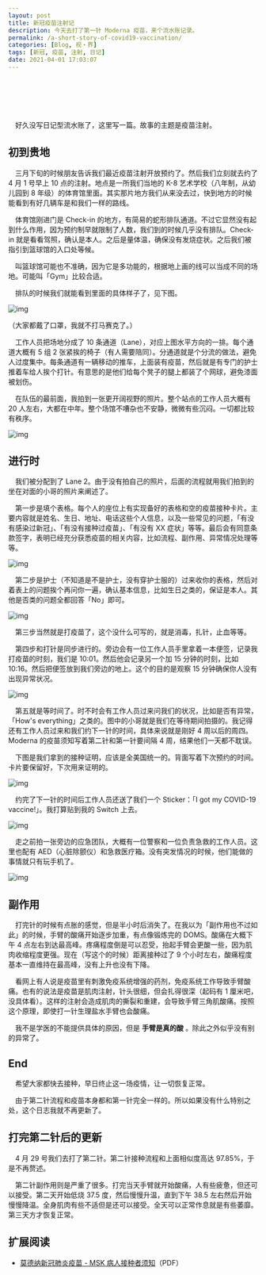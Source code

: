 ```yaml
---
layout: post
title: 新冠疫苗注射记
description: 今天去打了第一针 Moderna 疫苗，来个流水账记录。
permalink: /a-short-story-of-covid19-vaccination/
categories: [Blog, 视・界]
tags: [新冠, 疫苗, 注射, 日记]
date: 2021-04-01 17:03:07
---
```


# 　

　好久没写日记型流水账了，这里写一篇。故事的主题是疫苗注射。

## 初到贵地

　三月下旬的时候朋友告诉我们最近疫苗注射开放预约了。然后我们立刻就去约了 4 月 1 号早上 10 点的注射。地点是一所我们当地的 K-8 艺术学校（八年制，从幼儿园到 8 年级）的体育馆里面。其实那片地方我们从来没去过，快到地方的时候能看到有好几辆车是和我们一样的路线。

　体育馆刚进门是 Check-in 的地方，有简易的蛇形排队通道。不过它显然没有起到什么作用，因为预约制早就限制了人数，我们到的时候几乎没有排队。Check-in 就是看看驾照，确认是本人。之后是量体温，确保没有发烧症状。之后我们被指引到篮球馆的入口处等候。

　叫篮球馆可能也不准确，因为它是多功能的，根据地上画的线可以当成不同的场地。可能叫「Gym」比较合适。

　排队的时候我们就能看到里面的具体样子了，见下图。

![img]({{site.img-hosting}}/Pic4Post/a-short-story-of-covid19-vaccination/vaccination-overview.jpg "Vaccination Venue Overview")

（大家都戴了口罩，我就不打马赛克了。）

　工作人员把场地分成了 10 条通道（Lane），对应上图水平方向的一排。每个通道大概有 5 组 2 张紧挨的椅子（有人需要陪同）。分通道就是个分流的做法，避免人过度集中。每条通道有一辆移动的推车，上面装有疫苗，然后就是有专门的护士推着车给人挨个打针。有意思的是他们给每个凳子的腿上都装了个网球，避免漆面被划伤。

　在队伍的最前面，我拍到一张更开阔视野的照片。整个站点的工作人员大概有 20 人左右，大都在中年。整个场馆不嘈杂也不安静，微微有些沉闷。一切都比较有秩序。

![img]({{site.img-hosting}}/Pic4Post/a-short-story-of-covid19-vaccination/vaccination-venue.jpg "Venue 2")

## 进行时

　我们被分配到了 Lane 2。由于没有拍自己的照片，后面的流程就用我们拍到的坐在对面的小哥的照片来阐述了。

　第一步是填个表格。每个人的座位上有实现备好的表格和空的疫苗接种卡片。主要内容就是姓名、生日、地址、电话这些个人信息，以及一些常见的问题，「有没有感染过新冠」、「有没有接种过疫苗」、「有没有 XX 症状」等等。最后会有同意条款签字，表明已经充分获悉疫苗的相关内容，比如流程、副作用、异常情况处理等等。

![img]({{site.img-hosting}}/Pic4Post/a-short-story-of-covid19-vaccination/vaccination-forms.jpg "Filling forms")

　第二步是护士（不知道是不是护士，没有穿护士服的）过来收你的表格，然后对着表上的问题挨个再问你一遍，确认基本信息，比如生日之类的，保证是本人。其他是否类的问题全都回答「No」即可。

![img]({{site.img-hosting}}/Pic4Post/a-short-story-of-covid19-vaccination/vaccination-pre-vaccination-check.jpg "Pre-vaccination check")

　第三步当然就是打疫苗了，这个没什么可写的，就是消毒，扎针，止血等等。

　第四步和打针是同步进行的。旁边会有一位工作人员手里拿着一本便签，记录我打疫苗的时刻，我们是 10:01。然后他会记录另一个加 15 分钟的时刻，比如 10:16。然后把便签放到我们旁边的地上。这个的目的是观察 15 分钟确保你人没有出现异常状况。

![img]({{site.img-hosting}}/Pic4Post/a-short-story-of-covid19-vaccination/vaccination-status-checking.jpg "After vaccination status check")

　第五就是等时间了。时不时会有工作人员过来问我们的状况，比如是否有异常，「How's everything」之类的。图中的小哥就是我们在等待期间拍摄的。我记得还有工作人员过来和我们约下一针的时间，具体来说就是刚好 4 周以后的周四。Moderna 的疫苗须知写着第二针和第一针要间隔 4 周，结果他们一天都不耽误。

　下图是我们拿到的接种证明，应该是全美国统一的。背面写着下次预约的时间。卡片要保留好，下次用来证明的。

![img]({{site.img-hosting}}/Pic4Post/a-short-story-of-covid19-vaccination/vaccination-record-card.jpg "Vaccination record card")

　约完了下一针的时间后工作人员还送了我们一个 Sticker：「I got my COVID-19 vaccine!」。我打算贴到我的 Switch 上去。

![img]({{site.img-hosting}}/Pic4Post/a-short-story-of-covid19-vaccination/vaccination-sticker.jpg "Vaccination sticker")

　走之前拍一张旁边的应急团队，大概有一位警察和一位负责急救的工作人员。这里也配有 AED（心脏除颤仪）和急救医疗箱。没有突发情况的时候，他们能做的事情就只有玩手机了。

![img]({{site.img-hosting}}/Pic4Post/a-short-story-of-covid19-vaccination/vaccination-support-team.jpg "Support team")

## 副作用

　打完针的时候有点胀的感觉，但是半小时后消失了。在我以为「副作用也不过如此」的时候，手臂的酸痛开始逐步加重，有点像锻炼完的 DOMS。酸痛在大概下午 4 点左右到达最高峰。疼痛程度倒是可以忍受，抬起手臂会更酸一些，因为肌肉收缩程度更强。现在（写这个的时候）距离接种过了 9 个小时左右，酸痛程度基本一直维持在最高峰，没有上升也没有下降。

　看网上有人说是疫苗里有刺激免疫系统增强的药剂，免疫系统工作导致手臂酸痛。也有的说法是疫苗是肌肉注射，针头很细，但会扎得很深（起码有 1 厘米吧，没具体看）。这样的注射会造成肌肉的撕裂和重建，会导致手臂三角肌酸痛。按照这个原理，即使打一针生理盐水手臂也会酸痛。

　我不是学医的不能提供具体的原因，但是 **手臂是真的酸** 。除此之外似乎没有别的异常了。

## End

　希望大家都快去接种，早日终止这一场疫情，让一切恢复正常。

　由于第二针流程和疫苗本身都和第一针完全一样的。所以如果没有什么特别之处，这个日志我就不再更新了。

## 打完第二针后的更新

　4 月 29 号我们去打了第二针。第二针接种流程和上面相似度高达 97.85%，于是不再赘述。

　第二针副作用则是严重了很多。打完当天手臂就开始酸痛，人有些疲惫，但还可以接受。第二天开始低烧 37.5 度，然后慢慢升温，直到下午 38.5 左右然后开始慢慢降温。全身肌肉有些不适但是还可以接受。全天可以正常作息就是有些萎靡。第三天方才恢复正常。

## 扩展阅读

-   [莫德纳新冠肺炎疫苗 - MSK 病人接种者须知](https://www.mskcc.org/zh-hans/cancer-care/patient-education/information-recipients-moderna-covid-19-vaccine)（PDF）
